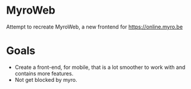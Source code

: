 # MyroWeb
Attempt to recreate MyroWeb, a new frontend for https://online.myro.be

# Goals
- Create a front-end, for mobile, that is a lot smoother to work with and contains more features.
- Not get blocked by myro.

